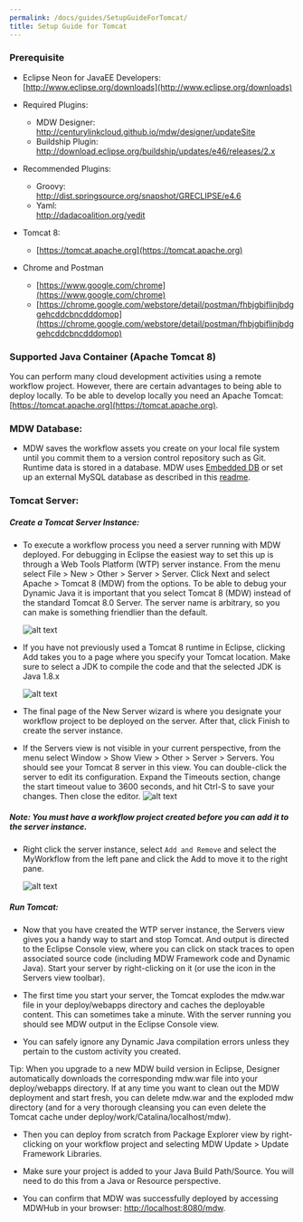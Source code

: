 ```yaml
---
permalink: /docs/guides/SetupGuideForTomcat/
title: Setup Guide for Tomcat
---
```


### Prerequisite
 - Eclipse Neon for JavaEE Developers:  
   [http://www.eclipse.org/downloads](http://www.eclipse.org/downloads)
 - Required Plugins:
     - MDW Designer:                                                     
       http://centurylinkcloud.github.io/mdw/designer/updateSite
     - Buildship Plugin:   
       http://download.eclipse.org/buildship/updates/e46/releases/2.x
       
 - Recommended Plugins:
     - Groovy:                                   
       http://dist.springsource.org/snapshot/GRECLIPSE/e4.6
     - Yaml:                                             
       http://dadacoalition.org/yedit
 - Tomcat 8:
     - [https://tomcat.apache.org](https://tomcat.apache.org)
 - Chrome and Postman
     - [https://www.google.com/chrome](https://www.google.com/chrome)     
     - [https://chrome.google.com/webstore/detail/postman/fhbjgbiflinjbdggehcddcbncdddomop](https://chrome.google.com/webstore/detail/postman/fhbjgbiflinjbdggehcddcbncdddomop)
     
### Supported Java Container (Apache Tomcat 8)  
You can perform many cloud development activities using a remote workflow project.  However, there are certain advantages to being able to deploy locally.  To be able to develop locally you need an Apache Tomcat: [https://tomcat.apache.org](https://tomcat.apache.org).

### MDW Database:
- MDW saves the workflow assets you create on your local file system until you commit them to a version control repository such as Git.  Runtime data is stored in a database. MDW uses [Embedded DB](https://github.com/CenturyLinkCloud/mdw/blob/master/mdw-workflow/assets/com/centurylink/mdw/db/readme.md) or set up an external MySQL database as described in this [readme](https://github.com/CenturyLinkCloud/mdw/blob/master/mdw/database/mysql/readme.txt).
  
### Tomcat Server:
 
##### Create a Tomcat Server Instance:
- To execute a workflow process you need a server running with MDW deployed.  For debugging in Eclipse the easiest way to set this up is through a Web Tools Platform (WTP) server instance. 
  From the menu select File > New > Other > Server > Server.  Click Next and select Apache > Tomcat 8 (MDW) from the options.  To be able to debug your Dynamic Java it is important 
  that you select Tomcat 8 (MDW) instead of the standard Tomcat 8.0 Server.  The server name is arbitrary, so you can make is something friendlier than the default.
  
  ![alt text](../images/addTomcatServer.png "addTomcatServer")
  
- If you have not previously used a Tomcat 8 runtime in Eclipse, clicking Add takes you to a page where you specify your Tomcat location.   Make sure to select a JDK to compile the code 
  and that the selected JDK is Java 1.8.x
  
   ![alt text](../images/addTomcatServer2.png "addTomcatServer2")
 
- The final page of the New Server wizard is where you designate your workflow project to be deployed on the server.  After that, click Finish to create the server instance.

- If the Servers view is not visible in your current perspective, from the menu select Window > Show View > Other > Server > Servers.  You should see your Tomcat 8 server in this view.  You can 
  double-click the server to edit its configuration.  Expand the Timeouts section, change the start timeout value to 3600 seconds, and hit Ctrl-S to save your changes.  Then close the editor.
   ![alt text](../images/addTomcatServer3.png "addTomcatServer3")
   
##### Note: You must have a workflow project created before you can add it to the server instance.
- Right click the server instance, select `Add and Remove` and select the MyWorkflow from the left pane and click the Add to move it to the right pane. 
  
   ![alt text](../images/addTomcatServer4.png "addTomcatServer4")

##### Run Tomcat:
- Now that you have created the WTP server instance, the Servers view gives you a handy way to start and stop Tomcat.  And output is directed to the Eclipse Console view, where you can click on 
  stack traces to open associated source code (including MDW Framework code and Dynamic Java).  Start your server by right-clicking on it (or use the icon in the Servers view toolbar).
  
- The first time you start your server, the Tomcat explodes the mdw.war file in your deploy/webapps directory and caches the deployable content.  This can sometimes take a minute.  With the server 
  running you should see MDW output in the Eclipse Console view. 
  
 - You can safely ignore any Dynamic Java compilation errors unless they pertain to the custom activity you created. 
  
  Tip: When you upgrade to a new MDW build version in Eclipse, Designer automatically downloads the corresponding mdw.war file into your deploy/webapps directory.  If at any time you want to 
  clean out the MDW deployment and start fresh, you can delete mdw.war and the exploded mdw directory (and for a very thorough cleansing you can even delete the Tomcat cache under 
  deploy/work/Catalina/localhost/mdw).  
  
- Then you can deploy from scratch from Package Explorer view by right-clicking on your workflow project and selecting MDW Update > Update Framework Libraries.
  
- Make sure your project is added to your Java Build Path/Source. You will need to do this from a Java or Resource perspective. 

- You can confirm that MDW was successfully deployed by accessing MDWHub in your browser: [http://localhost:8080/mdw](http://localhost:8080/mdw).
 